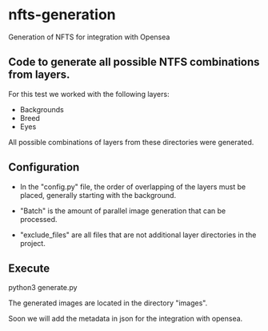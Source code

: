 # nfts-generation
Generation of NFTS for integration with Opensea

## Code to generate all possible NTFS combinations from layers.

For this test we worked with the following layers:
- Backgrounds
- Breed
- Eyes

All possible combinations of layers from these directories were generated.

## Configuration

- In the "config.py" file, the order of overlapping of the layers must be placed, generally starting with the background.

- "Batch" is the amount of parallel image generation that can be processed.

- "exclude_files" are all files that are not additional layer directories in the project.

## Execute
python3 generate.py

The generated images are located in the directory "images".

Soon we will add the metadata in json for the integration with opensea.
